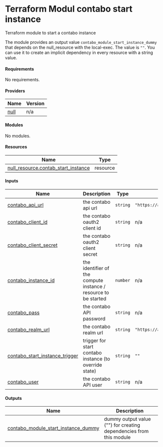 # Terraform Modul contabo start instance

Terraform module to start a contabo instance

The module provides an output value `contabo_module_start_instance_dummy`
that depends on the null_resource with the local-exec.
The value is `""`.
You can use it to create an implicit dependency in every resource with a string value.

<!-- BEGIN_TF_DOCS -->
#### Requirements

No requirements.

#### Providers

| Name | Version |
|------|---------|
| <a name="provider_null"></a> [null](#provider\_null) | n/a |

#### Modules

No modules.

#### Resources

| Name | Type |
|------|------|
| [null_resource.contab_start_instance](https://registry.terraform.io/providers/hashicorp/null/latest/docs/resources/resource) | resource |

#### Inputs

| Name | Description | Type | Default | Required |
|------|-------------|------|---------|:--------:|
| <a name="input_contabo_api_url"></a> [contabo\_api\_url](#input\_contabo\_api\_url) | the contabo api url | `string` | `"https://api.contabo.com/v1"` | no |
| <a name="input_contabo_client_id"></a> [contabo\_client\_id](#input\_contabo\_client\_id) | the contabo oauth2 client id | `string` | n/a | yes |
| <a name="input_contabo_client_secret"></a> [contabo\_client\_secret](#input\_contabo\_client\_secret) | the contabo oauth2 client secret | `string` | n/a | yes |
| <a name="input_contabo_instance_id"></a> [contabo\_instance\_id](#input\_contabo\_instance\_id) | the identifier of the compute instance / resource to be started | `number` | n/a | yes |
| <a name="input_contabo_pass"></a> [contabo\_pass](#input\_contabo\_pass) | the contabo API password | `string` | n/a | yes |
| <a name="input_contabo_realm_url"></a> [contabo\_realm\_url](#input\_contabo\_realm\_url) | the contabo realm url | `string` | `"https://auth.contabo.com/auth/realms/contabo"` | no |
| <a name="input_contabo_start_instance_trigger"></a> [contabo\_start\_instance\_trigger](#input\_contabo\_start\_instance\_trigger) | trigger for start contabo instance (to override state) | `string` | `""` | no |
| <a name="input_contabo_user"></a> [contabo\_user](#input\_contabo\_user) | the contabo API user | `string` | n/a | yes |

#### Outputs

| Name | Description |
|------|-------------|
| <a name="output_contabo_module_start_instance_dummy"></a> [contabo\_module\_start\_instance\_dummy](#output\_contabo\_module\_start\_instance\_dummy) | dummy output value ("") for creating dependencies from this module |
<!-- END_TF_DOCS -->